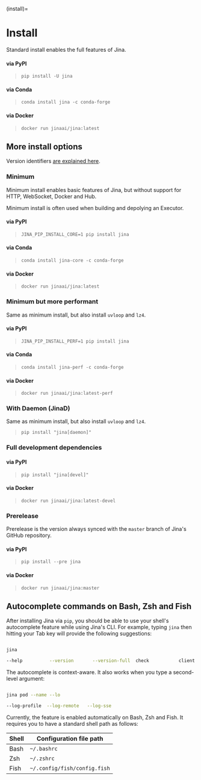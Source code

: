 (install)=
# Install

Standard install enables the full features of Jina. 

#### via PyPI
>```shell
>pip install -U jina
>```
#### via Conda
>```shell
>conda install jina -c conda-forge
>````
#### via Docker
>```shell
>docker run jinaai/jina:latest
>```

## More install options

Version identifiers [are explained here](https://github.com/jina-ai/jina/blob/master/RELEASE.md).

### Minimum

Minimum install enables basic features of Jina, but without support for HTTP, WebSocket, Docker and Hub.

Minimum install is often used when building and depolying an Executor.


#### via PyPI

>```shell
>JINA_PIP_INSTALL_CORE=1 pip install jina
>```

#### via Conda

>```shell
>conda install jina-core -c conda-forge
>```

#### via Docker

>```shell
>docker run jinaai/jina:latest
>```

### Minimum but more performant

Same as minimum install, but also install `uvloop` and `lz4`.


#### via PyPI

>```shell
>JINA_PIP_INSTALL_PERF=1 pip install jina
>```


#### via Conda

>```shell
>conda install jina-perf -c conda-forge
>```

#### via Docker

>```shell
>docker run jinaai/jina:latest-perf
>```


### With Daemon (JinaD)

Same as minimum install, but also install `uvloop` and `lz4`.

>```shell
>pip install "jina[daemon]"
>```


### Full development dependencies


#### via PyPI

>```shell
>pip install "jina[devel]"
>```


#### via Docker

>```shell
>docker run jinaai/jina:latest-devel
>```


### Prerelease

Prerelease is the version always synced with the `master` branch of Jina's GitHub repository.

#### via PyPI

>```shell
>pip install --pre jina
>```


#### via Docker

>```shell
>docker run jinaai/jina:master
>```





## Autocomplete commands on Bash, Zsh and Fish

After installing Jina via `pip`, you should be able to use your shell's autocomplete feature while using Jina's CLI. For example, typing `jina` then hitting your Tab key will provide the following suggestions:

```bash

jina 

--help          --version       --version-full  check           client          flow            gateway         hello-world     log             pea             ping            pod
```

The autocomplete is context-aware. It also works when you type a second-level argument:

```bash

jina pod --name --lo

--log-profile  --log-remote   --log-sse
```


Currently, the feature is enabled automatically on Bash, Zsh and Fish. It requires you to have a standard shell path as follows:

| Shell | Configuration file path      |
| ---   | ---                          |
| Bash  | `~/.bashrc`                  |
| Zsh   | `~/.zshrc`                   |
| Fish  | `~/.config/fish/config.fish` |

